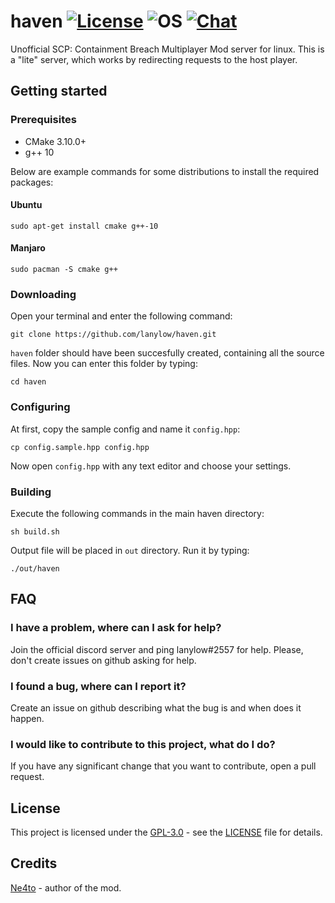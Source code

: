 # haven [![License](https://img.shields.io/badge/License-GPL3.0-green.svg)](https://github.com/lanylow/haven/blob/main/LICENSE.md) ![OS](https://img.shields.io/badge/OS-Linux-green.svg) [![Chat](https://img.shields.io/badge/Chat-Discord-blue.svg)](https://discord.com/invite/zSDXQTc)  
Unofficial SCP: Containment Breach Multiplayer Mod server for linux. This is a "lite" server, which works by redirecting requests to the host player.

## Getting started

### Prerequisites

-   CMake 3.10.0+
-   g++ 10

Below are example commands for some distributions to install the required packages:
#### Ubuntu
    sudo apt-get install cmake g++-10
#### Manjaro
    sudo pacman -S cmake g++
    
### Downloading

Open your terminal and enter the following command:

    git clone https://github.com/lanylow/haven.git

`haven` folder should have been succesfully created, containing all the source files. Now you can enter this folder by typing:

    cd haven

### Configuring

At first, copy the sample config and name it `config.hpp`:

    cp config.sample.hpp config.hpp
    
Now open `config.hpp` with any text editor and choose your settings.

### Building

Execute the following commands in the main haven directory:

    sh build.sh
    
Output file will be placed in `out` directory. Run it by typing:

    ./out/haven
    
## FAQ

### I have a problem, where can I ask for help?
Join the official discord server and ping lanylow#2557 for help. Please, don't create issues on github asking for help.

### I found a bug, where can I report it?
Create an issue on github describing what the bug is and when does it happen.

### I would like to contribute to this project, what do I do?
If you have any significant change that you want to contribute, open a pull request.

## License

This project is licensed under the [GPL-3.0](https://opensource.org/licenses/GPL-3.0) - see the [LICENSE](LICENSE.md) file for details.

## Credits

[Ne4to](https://github.com/Ne4to-podobnoe) - author of the mod.
